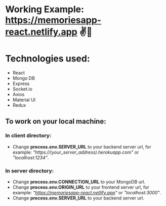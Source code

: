 # Working Example: https://memoriesapp-react.netlify.app ✌️👀

# Technologies used:
- React
- Mongo DB
- Express
- Socket.io
- Axios
- Material UI
- Redux

## To work on your local machine:

### In client directory:
- Change **process.env.SERVER_URL** to your backend server url, for example: *"https://(your_server_address).herokuapp.com"* or *"localhost:1234"*.

### In server directory:
- Change **process.env.CONNECTION_URL** to your MongoDB url.
- Change **process.env.ORIGIN_URL** to your frontend server url, for example: *"https://memoriesapp-react.netlify.app"* or *"localhost:3000"*.
- Change **process.env.SERVER_URL** to your backend server url.
